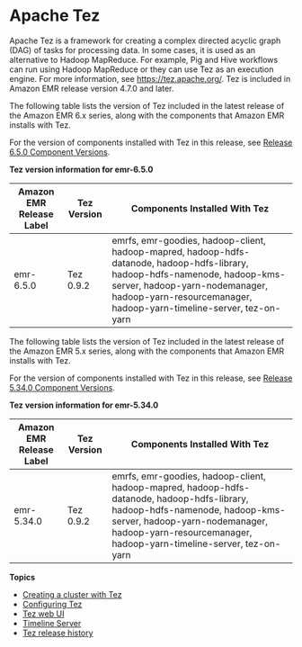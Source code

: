 # Apache Tez<a name="emr-tez"></a>

Apache Tez is a framework for creating a complex directed acyclic graph \(DAG\) of tasks for processing data\. In some cases, it is used as an alternative to Hadoop MapReduce\. For example, Pig and Hive workflows can run using Hadoop MapReduce or they can use Tez as an execution engine\. For more information, see [https://tez\.apache\.org/](https://tez.apache.org/)\. Tez is included in Amazon EMR release version 4\.7\.0 and later\.

The following table lists the version of Tez included in the latest release of the Amazon EMR 6\.x series, along with the components that Amazon EMR installs with Tez\.

For the version of components installed with Tez in this release, see [Release 6\.5\.0 Component Versions](emr-650-release.md)\.


**Tez version information for emr\-6\.5\.0**  

| Amazon EMR Release Label | Tez Version | Components Installed With Tez | 
| --- | --- | --- | 
| emr\-6\.5\.0 | Tez 0\.9\.2 | emrfs, emr\-goodies, hadoop\-client, hadoop\-mapred, hadoop\-hdfs\-datanode, hadoop\-hdfs\-library, hadoop\-hdfs\-namenode, hadoop\-kms\-server, hadoop\-yarn\-nodemanager, hadoop\-yarn\-resourcemanager, hadoop\-yarn\-timeline\-server, tez\-on\-yarn | 

The following table lists the version of Tez included in the latest release of the Amazon EMR 5\.x series, along with the components that Amazon EMR installs with Tez\.

For the version of components installed with Tez in this release, see [Release 5\.34\.0 Component Versions](emr-5340-release.md)\.


**Tez version information for emr\-5\.34\.0**  

| Amazon EMR Release Label | Tez Version | Components Installed With Tez | 
| --- | --- | --- | 
| emr\-5\.34\.0 | Tez 0\.9\.2 | emrfs, emr\-goodies, hadoop\-client, hadoop\-mapred, hadoop\-hdfs\-datanode, hadoop\-hdfs\-library, hadoop\-hdfs\-namenode, hadoop\-kms\-server, hadoop\-yarn\-nodemanager, hadoop\-yarn\-resourcemanager, hadoop\-yarn\-timeline\-server, tez\-on\-yarn | 

**Topics**
+ [Creating a cluster with Tez](tez-create-cluster.md)
+ [Configuring Tez](tez-configure.md)
+ [Tez web UI](tez-web-ui.md)
+ [Timeline Server](tez-timeline-server.md)
+ [Tez release history](Tez-release-history.md)